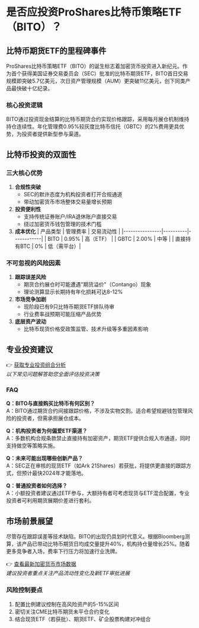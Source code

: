 # 是否应投资ProShares比特币策略ETF（BITO）？

## 比特币期货ETF的里程碑事件

ProShares比特币策略ETF（BITO）的诞生标志着加密货币投资进入新纪元。作为首个获得美国证券交易委员会（SEC）批准的比特币期货ETF，BITO首日交易规模即突破5.7亿美元，次日资产管理规模（AUM）更突破11亿美元，创下同类产品最快破十亿纪录。

### 核心投资逻辑
BITO通过投资现金结算的比特币期货合约实现价格跟踪，采用每月展仓机制维持持仓连续性。年化管理费0.95%较灰度比特币信托（GBTC）的2%费用更具优势，为投资者提供新型参与渠道。

## 比特币投资的双面性

### 三大核心优势
1. **合规性突破**
   - SEC的默许态度为机构投资者打开合规通道
   - 带动加密货币市场整体交易量增长预期
2. **投资便利性**
   - 支持传统证券账户/IRA退休账户直接交易
   - 绕过加密货币钱包管理的技术门槛
3. **成本优化**
   | 产品类型       | 管理费率 | 交易流动性 |
   |----------------|----------|------------|
   | BITO           | 0.95%    | 高（ETF）  |
   | GBTC           | 2.00%    | 中等       |
   | 直接持有BTC    | 0%       | 低（需平台）|

### 不可忽视的风险因素
1. **跟踪误差风险**
   - 期货合约展仓时可能遭遇"期货溢价"（Contango）现象
   - 理论测算显示长期持有年化损耗可达8-12%
2. **市场竞争加剧**
   - 现阶段已有9只比特币期货ETF排队待审
   - 行业费率战预期可能压缩产品优势
3. **底层资产波动**
   - 比特币现货价格受政策监管、技术升级等多重因素影响

## 专业投资建议

👉 [获取专业投资组合分析](https://bit.ly/okx_welcome)  
*以下常见问题解答助您全面评估投资决策*

### FAQ
**Q：BITO与直接购买比特币有何区别？**  
A：BITO通过期货合约间接跟踪价格，不涉及实物交割。适合希望规避钱包管理风险的投资者，但需承担展仓成本。

**Q：机构投资者为何偏爱ETF渠道？**  
A：多数机构合规条款禁止直接持有加密资产，期货ETF提供合规入市通道，同时支持做空等策略实施。

**Q：未来可能出现哪些创新产品？**  
A：SEC正在审核的现货ETF（如Ark 21Shares）若获批，将提供更直接的跟踪方式，但预计最快2024年才能落地。

**Q：普通投资者如何选择？**  
A：小额投资者建议通过ETF参与，大额持有者可考虑现货与ETF混合配置，专业投资者可利用期货展期价差进行套利。

## 市场前景展望

尽管存在跟踪误差等技术缺陷，BITO的出现仍具划时代意义。根据Bloomberg测算，该产品已带动比特币期货日均成交量提升40%，机构持仓量增长25%。随着更多竞争者入场，费率下行压力将加速行业洗牌。

👉 [查看最新加密货币市场数据](https://bit.ly/okx_welcome)  
*建议投资者重点关注产品流动性变化及新ETF审批进展*

### 风险控制要点
1. 配置比例建议控制在高风险资产的5-15%区间
2. 密切关注CME比特币期货未平仓合约变化
3. 结合现货ETF（若获批）、期货ETF、矿企股票构建对冲组合
